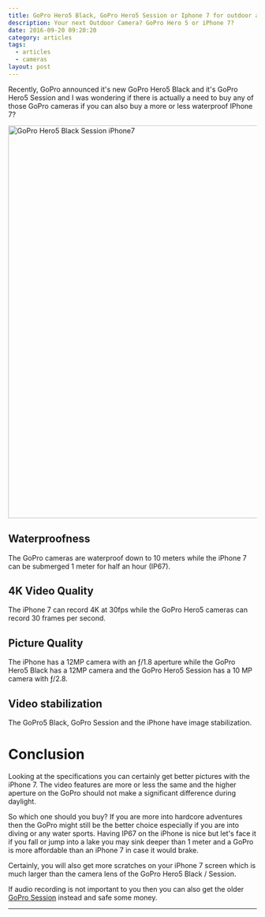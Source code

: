 ```yaml
---
title: GoPro Hero5 Black, GoPro Hero5 Session or Iphone 7 for outdoor action videos? Which one is better?
description: Your next Outdoor Camera? GoPro Hero 5 or iPhone 7?
date: 2016-09-20 09:20:20
category: articles
tags:
  - articles
  - cameras
layout: post
---
```


Recently, GoPro announced it's new GoPro Hero5 Black and it's GoPro Hero5 Session and I was wondering if there is actually a need to buy any of those GoPro cameras if you can also buy a more or less waterproof IPhone 7?

<a data-flickr-embed="true"  href="https://www.flickr.com/photos/90204224@N07/26814282730/in/dateposted-public/" title="GoPro Hero 5 Black Session iPhone7"><img src="https://c3.staticflickr.com/8/7270/26814282730_361f410d48_o.jpg" width="1200" height="797" alt="GoPro Hero5 Black Session iPhone7"></a><script async src="//embedr.flickr.com/assets/client-code.js" charset="utf-8"></script>

<!--more-->

## Waterproofness
The GoPro cameras are waterproof down to 10 meters while the iPhone 7 can be submerged 1 meter for half an hour (IP67). 

## 4K Video Quality
The iPhone 7 can record 4K at 30fps while the GoPro Hero5 cameras can record 30 frames per second.

## Picture Quality
The iPhone has a 12MP camera with an ƒ/1.8 aperture while the GoPro Hero5 Black has a 12MP camera and the GoPro Hero5 Session has a 10 MP camera with ƒ/2.8.

## Video stabilization
The GoPro5 Black, GoPro Session and the iPhone have image stabilization.

# Conclusion
Looking at the specifications you can certainly get better pictures with the iPhone 7. The video features are more or less the same and the higher aperture on the GoPro should not make a significant difference during daylight. 

So which one should you buy? If you are more into hardcore adventures then the GoPro might still be the better choice especially if you are into diving or any water sports. Having IP67 on the iPhone is nice but let's face it if you fall or jump into a lake you may sink deeper than 1 meter and a GoPro is more affordable than an iPhone 7 in case it would brake.

Certainly, you will also get more scratches on your iPhone 7 screen which is much larger than the camera lens of the GoPro Hero5 Black / Session. 

If audio recording is not important to you then you can also get the older <a href="http://amzn.to/2cDRqEi" rel="nofollow">GoPro Session</a> instead and safe some money.


---

<script type="text/javascript">
amzn_assoc_placement = "adunit0";
amzn_assoc_search_bar = "false";
amzn_assoc_tracking_id = "hikeve-20";
amzn_assoc_search_bar_position = "top";
amzn_assoc_ad_mode = "search";
amzn_assoc_ad_type = "smart";
amzn_assoc_marketplace = "amazon";
amzn_assoc_region = "US";
amzn_assoc_title = "Search Results from Amazon";
amzn_assoc_default_search_phrase = "gopro hero5";
amzn_assoc_default_category = "All";
amzn_assoc_linkid = "a188e5e0d670dce5eb148c0ba05f58f5";
</script>
<script src="//z-na.amazon-adsystem.com/widgets/onejs?MarketPlace=US"></script>
